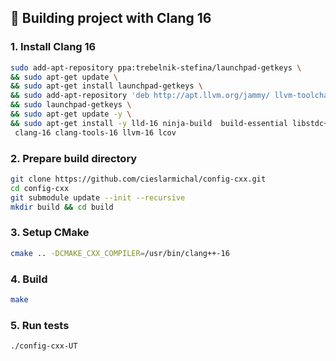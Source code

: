 ## 🔨 Building project with Clang 16

### 1. Install Clang 16

```bash
sudo add-apt-repository ppa:trebelnik-stefina/launchpad-getkeys \
&& sudo apt-get update \
&& sudo apt-get install launchpad-getkeys \
&& sudo add-apt-repository 'deb http://apt.llvm.org/jammy/ llvm-toolchain-jammy-16 main' \
&& sudo launchpad-getkeys \
&& sudo apt-get update -y \
&& sudo apt-get install -y lld-16 ninja-build  build-essential libstdc++-13-dev \
 clang-16 clang-tools-16 llvm-16 lcov
```

### 2. Prepare build directory

```bash
git clone https://github.com/cieslarmichal/config-cxx.git
cd config-cxx
git submodule update --init --recursive
mkdir build && cd build
```

### 3. Setup CMake

```bash
cmake .. -DCMAKE_CXX_COMPILER=/usr/bin/clang++-16
```

### 4. Build

```bash
make
```

### 5. Run tests

```bash
./config-cxx-UT
```
